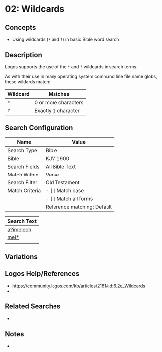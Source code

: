 # 02: Wildcards 

## Concepts

- Using wildcards (`*` and `?`) in basic Bible word search

## Description

Logos supports the use of the `*` and `?` wildcards in search terms.

As with their use in many operating system command line file name globs, these wildards match:


| Wildcard | Matches              |
| -------- | -------------------- |
| `*`      | 0 or more characters |
| `?`      | Exactly 1 character  |

## Search Configuration

| Name           | Value                       |
| -------------- | --------------------------- |
| Search Type    | Bible                       |
| Bible          | KJV 1900                    |
| Search Fields  | All Bible Text              |
| Match Within   | Verse                       |
| Search Filter  | Old Testament               |
| Match Criteria | - [ ] Match case            |
|                | - [ ] Match all forms       |
|                | Reference matching: Default |

| Search Text                                                                                                                                                                                                                                                                                                                   |
| ----------------------------------------------------------------------------------------------------------------------------------------------------------------------------------------------------------------------------------------------------------------------------------------------------------------------------- |
| [a?imelech](https://ref.ly/logos4/Search?kind=BibleSearch&q=a%3fimelech&syntax=v2&documentlevel=verse&match=nostem&references=bible%2bkjv.1-17.10.3%0abible%2bkjv.18-39&in=raw%3aTop%7cDataType%3dbible%7cResourceType%3dtext.monograph.bible%7cResultLimit%3d1%7cTitle%3dTop%2520Bible%2520(KJV%25201900)&viewkind=analysis) |
| [mel*](https://ref.ly/logos4/Search?kind=BibleSearch&q=mel*&syntax=v2&documentlevel=verse&match=nostem&references=bible%2bkjv.1-17.10.3%0abible%2bkjv.18-39&in=raw%3aTop%7cDataType%3dbible%7cResourceType%3dtext.monograph.bible%7cResultLimit%3d1%7cTitle%3dTop%2520Bible%2520(KJV%25201900)&viewkind=analysis)             |
|                                                                                                                                                                                                                                                                                                                               |
## Variations

## Logos Help/References
- https://community.logos.com/kb/articles/2161#id:6.2e_Wildcards
- 
  
## Related Searches
-

## Notes
-

